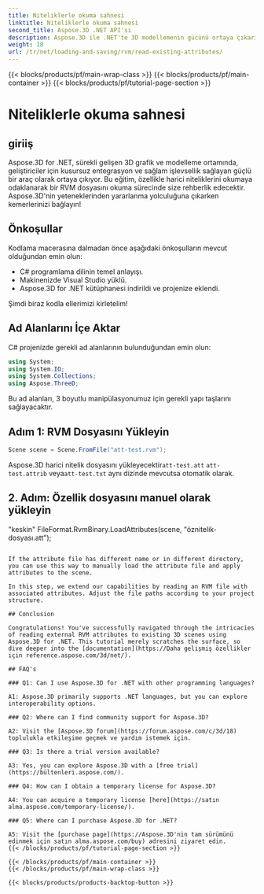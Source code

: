 ```yaml
---
title: Niteliklerle okuma sahnesi
linktitle: Niteliklerle okuma sahnesi
second_title: Aspose.3D .NET API'si
description: Aspose.3D ile .NET'te 3D modellemenin gücünü ortaya çıkarın. Sahneleri zahmetsizce yükleyin, kaydedin ve değiştirin. Sınırsız olasılıklar dünyasına dalın.
weight: 18
url: /tr/net/loading-and-saving/rvm/read-existing-attributes/
---
```


{{< blocks/products/pf/main-wrap-class >}}
{{< blocks/products/pf/main-container >}}
{{< blocks/products/pf/tutorial-page-section >}}

# Niteliklerle okuma sahnesi

## giriiş

Aspose.3D for .NET, sürekli gelişen 3D grafik ve modelleme ortamında, geliştiriciler için kusursuz entegrasyon ve sağlam işlevsellik sağlayan güçlü bir araç olarak ortaya çıkıyor. Bu eğitim, özellikle harici niteliklerini okumaya odaklanarak bir RVM dosyasını okuma sürecinde size rehberlik edecektir. Aspose.3D'nin yeteneklerinden yararlanma yolculuğuna çıkarken kemerlerinizi bağlayın!

## Önkoşullar

Kodlama macerasına dalmadan önce aşağıdaki önkoşulların mevcut olduğundan emin olun:

- C# programlama dilinin temel anlayışı.
- Makinenizde Visual Studio yüklü.
- Aspose.3D for .NET kütüphanesi indirildi ve projenize eklendi.

Şimdi biraz kodla ellerimizi kirletelim!

## Ad Alanlarını İçe Aktar

C# projenizde gerekli ad alanlarının bulunduğundan emin olun:

```csharp
using System;
using System.IO;
using System.Collections;
using Aspose.ThreeD;
```

Bu ad alanları, 3 boyutlu manipülasyonumuz için gerekli yapı taşlarını sağlayacaktır.



## Adım 1: RVM Dosyasını Yükleyin
```csharp
Scene scene = Scene.FromFile("att-test.rvm");
```

Aspose.3D harici nitelik dosyasını yükleyecektir`att-test.att` `att-test.attrib` veya`att-test.txt` aynı dizinde mevcutsa otomatik olarak.


## 2. Adım: Özellik dosyasını manuel olarak yükleyin

"keskin"
FileFormat.RvmBinary.LoadAttributes(scene, "öznitelik-dosyası.att");
```

If the attribute file has different name or in different directory, you can use this way to manually load the attribute file and apply attributes to the scene.

In this step, we extend our capabilities by reading an RVM file with associated attributes. Adjust the file paths according to your project structure.

## Conclusion

Congratulations! You've successfully navigated through the intricacies of reading external RVM attributes to existing 3D scenes using Aspose.3D for .NET. This tutorial merely scratches the surface, so dive deeper into the [documentation](https://Daha gelişmiş özellikler için reference.aspose.com/3d/net/).

## FAQ's

### Q1: Can I use Aspose.3D for .NET with other programming languages?

A1: Aspose.3D primarily supports .NET languages, but you can explore interoperability options.

### Q2: Where can I find community support for Aspose.3D?

A2: Visit the [Aspose.3D forum](https://forum.aspose.com/c/3d/18) toplulukla etkileşime geçmek ve yardım istemek için.

### Q3: Is there a trial version available?

A3: Yes, you can explore Aspose.3D with a [free trial](https://bültenleri.aspose.com/).

### Q4: How can I obtain a temporary license for Aspose.3D?

A4: You can acquire a temporary license [here](https://satın alma.aspose.com/temporary-license/).

### Q5: Where can I purchase Aspose.3D for .NET?

A5: Visit the [purchase page](https://Aspose.3D'nin tam sürümünü edinmek için satın alma.aspose.com/buy) adresini ziyaret edin.
{{< /blocks/products/pf/tutorial-page-section >}}

{{< /blocks/products/pf/main-container >}}
{{< /blocks/products/pf/main-wrap-class >}}

{{< blocks/products/products-backtop-button >}}
